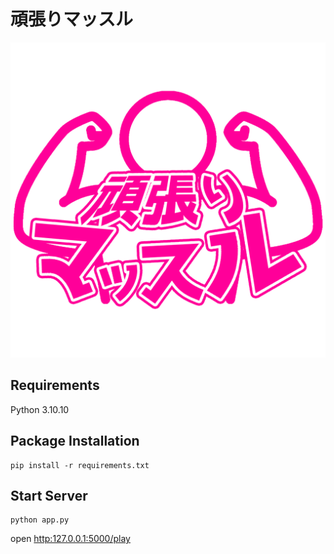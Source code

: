 # 頑張りマッスル
![image](./static/img/favicon.png)

## Requirements

Python 3.10.10

## Package Installation

```
pip install -r requirements.txt
```

## Start Server

```
python app.py
```

open [http:127.0.0.1:5000/play](http://127.0.0.1.5000/play)
